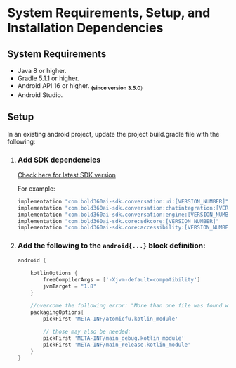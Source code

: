 # System Requirements, Setup, and Installation Dependencies

## System Requirements  

* Java 8 or higher.
* Gradle 5.1.1 or higher.
* Android API 16 or higher. <sub>**(since version 3.5.0**)</sub>
* Android Studio.

## Setup

In an existing android project, update the project build.gradle file with the following: 

1. ### Add SDK dependencies
    [Check here for latest SDK version](https://developer.bold360.com/help/EN/Bold360API/Bold360API/c_sdk_combined_Android_RN.html) 

    For example:
    ```gradle
    implementation "com.bold360ai-sdk.conversation:ui:[VERSION_NUMBER]"
    implementation "com.bold360ai-sdk.conversation:chatintegration:[VERSION_NUMBER]"
    implementation "com.bold360ai-sdk.conversation:engine:[VERSION_NUMBER]"
    implementation "com.bold360ai-sdk.core:sdkcore:[VERSION_NUMBER]"
    implementation "com.bold360ai-sdk.core:accessibility:[VERSION_NUMBER]"
    ```

2. ### Add the following to the `android{...}` block definition:
    ```gradle
    android {
        
        kotlinOptions {
            freeCompilerArgs = ['-Xjvm-default=compatibility']
            jvmTarget = "1.8"
        }

        //overcome the following error: "More than one file was found with OS independent path..."
        packagingOptions{
            pickFirst 'META-INF/atomicfu.kotlin_module'
            
            // those may also be needed:
            pickFirst 'META-INF/main_debug.kotlin_module'
            pickFirst 'META-INF/main_release.kotlin_module'
        }
    }
    ```
